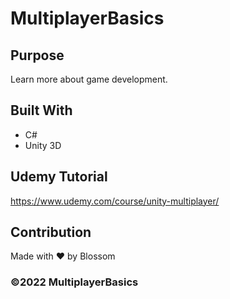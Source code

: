 # MultiplayerBasics

## Purpose

Learn more about game development.

## Built With

- C#
- Unity 3D

## Udemy Tutorial

https://www.udemy.com/course/unity-multiplayer/

## Contribution

Made with ❤️ by Blossom

### ©️2022 MultiplayerBasics
